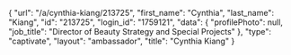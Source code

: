 {
    "url": "\/a\/cynthia-kiang\/213725",
    "first_name": "Cynthia",
    "last_name": "Kiang",
    "id": "213725",
    "login_id": "1759121",
    "data": {
        "profilePhoto": null,
        "job_title": "Director of Beauty Strategy and Special Projects"
    },
    "type": "captivate",
    "layout": "ambassador",
    "title": "Cynthia Kiang"
}